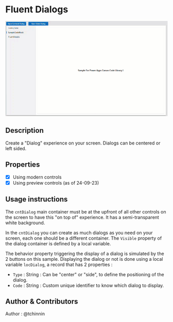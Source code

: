 # Fluent Dialogs
![Fluent Dialogs Image](/yaml-snippets/fluent-dialogs/assets/fluent-dialogs.gif)
## Description
Create a "Dialog" experience on your screen. Dialogs can be centered or left sided.
## Properties
- [x] Using modern controls
- [x] Using preview controls (as of 24-09-23)
## Usage instructions
The `cntDialog` main container must be at the upfront of all other controls on the screen to have this "on top of" experience. It has a semi-transparent white background.

In the `cntDialog` you can create as much dialogs as you need on your screen, each one should be a different container. The `Visible` property of the dialog container is defined by a local variable.

The behavior property triggering the display of a dialog is simulated by the 2 buttons on this sample. Displaying the dialog or not is done using a local variable `locDialog`, a record that has 2 properties :
- `Type` : String : Can be "center" or "side", to define the positioning of the dialog.
- `Code` : String : Custom unique identifier to know which dialog to display.

## Author & Contributors
Author : @tchinnin




